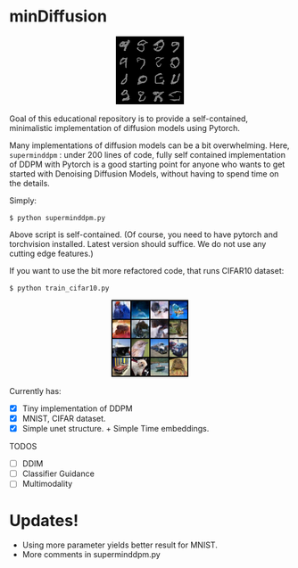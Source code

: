 # minDiffusion

<!-- #region -->
<p align="center">
<img  src="contents/_ddpm_sample_19.png">
</p>

Goal of this educational repository is to provide a self-contained, minimalistic implementation of diffusion models using Pytorch.

Many implementations of diffusion models can be a bit overwhelming. Here, `superminddpm` : under 200 lines of code, fully self contained implementation of DDPM with Pytorch is a good starting point for anyone who wants to get started with Denoising Diffusion Models, without having to spend time on the details.

Simply:

```
$ python superminddpm.py
```

Above script is self-contained. (Of course, you need to have pytorch and torchvision installed. Latest version should suffice. We do not use any cutting edge features.)

If you want to use the bit more refactored code, that runs CIFAR10 dataset:

```
$ python train_cifar10.py
```

<!-- #region -->
<p align="center">
<img  src="contents/_ddpm_sample_cifar43.png">
</p>

Currently has:

- [x] Tiny implementation of DDPM
- [x] MNIST, CIFAR dataset.
- [x] Simple unet structure. + Simple Time embeddings.

TODOS

- [ ] DDIM
- [ ] Classifier Guidance
- [ ] Multimodality

# Updates!

- Using more parameter yields better result for MNIST.
- More comments in superminddpm.py
